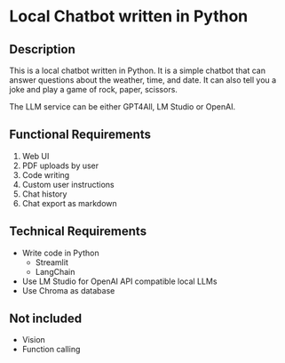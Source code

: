 # Local Chatbot written in Python

## Description
This is a local chatbot written in Python. It is a simple chatbot that can answer questions about the weather, time, and date. It can also tell you a joke and play a game of rock, paper, scissors.

The LLM service can be either GPT4All, LM Studio or OpenAI.

## Functional Requirements
1. Web UI
2. PDF uploads by user
3. Code writing
4. Custom user instructions
5. Chat history
6. Chat export as markdown

## Technical Requirements
- Write code in Python
  - Streamlit
  - LangChain
- Use LM Studio for OpenAI API compatible local LLMs
- Use Chroma as database

## Not included
- Vision
- Function calling
